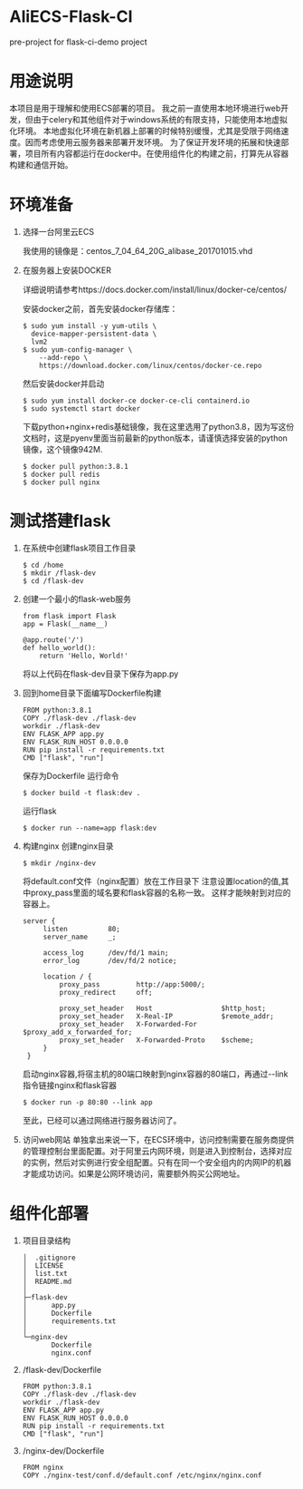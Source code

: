 # AliECS-Flask-CI
pre-project for flask-ci-demo project

# 用途说明
本项目是用于理解和使用ECS部署的项目。
我之前一直使用本地环境进行web开发，但由于celery和其他组件对于windows系统的有限支持，只能使用本地虚拟化环境。
本地虚拟化环境在新机器上部署的时候特别缓慢，尤其是受限于网络速度。因而考虑使用云服务器来部署开发环境。
为了保证开发环境的拓展和快速部署，项目所有内容都运行在docker中。在使用组件化的构建之前，打算先从容器构建和通信开始。



# 环境准备

1. 选择一台阿里云ECS

   我使用的镜像是：centos_7_04_64_20G_alibase_201701015.vhd

2. 在服务器上安装DOCKER

   详细说明请参考https://docs.docker.com/install/linux/docker-ce/centos/

   安装docker之前，首先安装docker存储库： 

   ```
   $ sudo yum install -y yum-utils \
     device-mapper-persistent-data \
     lvm2
   $ sudo yum-config-manager \
       --add-repo \
       https://download.docker.com/linux/centos/docker-ce.repo
   ```

   然后安装docker并启动

   ```
   $ sudo yum install docker-ce docker-ce-cli containerd.io
   $ sudo systemctl start docker
   ```

   下载python+nginx+redis基础镜像，我在这里选用了python3.8，因为写这份文档时，这是pyenv里面当前最新的python版本，请谨慎选择安装的python镜像，这个镜像942M.

   ```
   $ docker pull python:3.8.1
   $ docker pull redis
   $ docker pull nginx
   ```
# 测试搭建flask
1. 在系统中创建flask项目工作目录
   ```
   $ cd /home
   $ mkdir /flask-dev
   $ cd /flask-dev
   ```
   
2. 创建一个最小的flask-web服务
   ```
   from flask import Flask
   app = Flask(__name__)

   @app.route('/')
   def hello_world():
       return 'Hello, World!'
   ```
   将以上代码在flask-dev目录下保存为app.py
   
3. 回到home目录下面编写Dockerfile构建
   ```
   FROM python:3.8.1
   COPY ./flask-dev ./flask-dev
   workdir ./flask-dev
   ENV FLASK_APP app.py
   ENV FLASK_RUN_HOST 0.0.0.0
   RUN pip install -r requirements.txt
   CMD ["flask", "run"]
   ```
   保存为Dockerfile
   运行命令
   ```
   $ docker build -t flask:dev .
   ```
   运行flask
   ```
   $ docker run --name=app flask:dev
   ```
   
4. 构建nginx
   创建nginx目录
   ```
   $ mkdir /nginx-dev
   ```
   将default.conf文件（nginx配置）放在工作目录下
   注意设置location的值,其中proxy_pass里面的域名要和flask容器的名称一致。
   这样才能映射到对应的容器上。
   ```
   server {
        listen          80;
        server_name     _;

        access_log      /dev/fd/1 main;
        error_log       /dev/fd/2 notice;

        location / {
            proxy_pass         http://app:5000/;
            proxy_redirect     off;

            proxy_set_header   Host                 $http_host;
            proxy_set_header   X-Real-IP            $remote_addr;
            proxy_set_header   X-Forwarded-For     			$proxy_add_x_forwarded_for;
            proxy_set_header   X-Forwarded-Proto    $scheme;
        }
    }
   ```
   启动nginx容器,将宿主机的80端口映射到nginx容器的80端口，再通过--link指令链接nginx和flask容器
   ```
   $ docker run -p 80:80 --link app
   ```
   至此，已经可以通过网络进行服务器访问了。
   
5. 访问web网站
   单独拿出来说一下，在ECS环境中，访问控制需要在服务商提供的管理控制台里面配置。对于阿里云内网环境，则是进入到控制台，选择对应的实例，然后对实例进行安全组配置。只有在同一个安全组内的内网IP的机器才能成功访问。如果是公网环境访问，需要额外购买公网地址。
   
# 组件化部署
1. 项目目录结构
   ```
   │  .gitignore
   │  LICENSE
   │  list.txt
   │  README.md
   │  
   ├─flask-dev
   │      app.py
   │      Dockerfile
   │      requirements.txt
   │      
   └─nginx-dev
          Dockerfile
          nginx.conf
   ```
2. /flask-dev/Dockerfile
   ```
   FROM python:3.8.1
   COPY ./flask-dev ./flask-dev
   workdir ./flask-dev
   ENV FLASK_APP app.py
   ENV FLASK_RUN_HOST 0.0.0.0
   RUN pip install -r requirements.txt
   CMD ["flask", "run"]
   ```
3. /nginx-dev/Dockerfile
   ```
   FROM nginx
   COPY ./nginx-test/conf.d/default.conf /etc/nginx/nginx.conf
   ```
